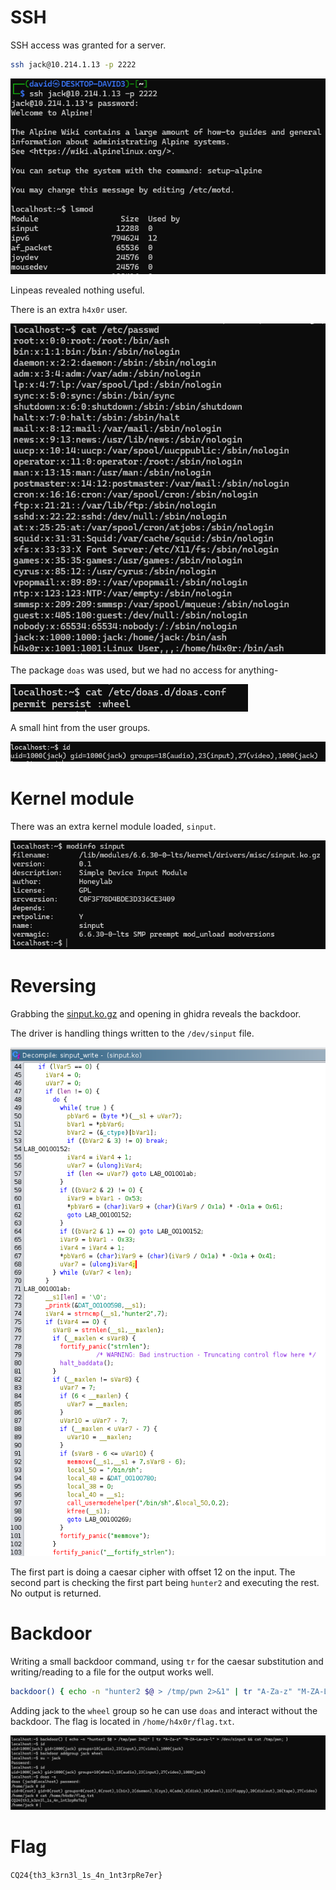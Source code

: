 # SSH

SSH access was granted for a server.

```bash
ssh jack@10.214.1.13 -p 2222
```

![](screenshots/1.png)

Linpeas revealed nothing useful.

There is an extra `h4x0r` user.

![](screenshots/4.png)

The package `doas` was used, but we had no access for anything-

![](screenshots/5.png)

A small hint from the user groups.

![](screenshots/7.png)

# Kernel module

There was an extra kernel module loaded, `sinput`. 

![](screenshots/2.png)

# Reversing

Grabbing the [sinput.ko.gz](workdir/sinput.ko.gz) and opening in ghidra reveals the backdoor.

The driver is handling things written to the `/dev/sinput` file.

![](screenshots/3.png)

The first part is doing a caesar cipher with offset 12 on the input. The second part is checking the first part being `hunter2` and executing the rest. No output is returned.

# Backdoor

Writing a small backdoor command, using `tr` for the caesar substitution and writing/reading to a file for the output works well.

```bash
backdoor() { echo -n "hunter2 $@ > /tmp/pwn 2>&1" | tr "A-Za-z" "M-ZA-Lm-za-l" > /dev/sinput && cat /tmp/pwn; }
```

Adding jack to the `wheel` group so he can use `doas` and interact without the backdoor. The flag is located in `/home/h4x0r/flag.txt`.

![](screenshots/6.png)

# Flag
`CQ24{th3_k3rn3l_1s_4n_1nt3rpRe7er}`
